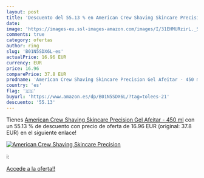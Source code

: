 ```yaml
---
layout: post
title: 'Descuento del 55.13 % en American Crew Shaving Skincare Precision'
date: 
image: 'https://images-eu.ssl-images-amazon.com/images/I/31EHMURzirL._SL200_.jpg'
comments: true
category: ofertas
author: ring
slug: 'B01N5SDX6L-es'
actualPrice: 16.96 EUR
currency: EUR
price: 16.96
comparePrice: 37.8 EUR
prodname: 'American Crew Shaving Skincare Precision Gel Afeitar - 450 ml'
country: 'es'
flag: '🇪🇸'
buyurl: 'https://www.amazon.es/dp/B01N5SDX6L/?tag=tolees-21'
descuento: '55.13'
---
```


Tienes [American Crew Shaving Skincare Precision Gel Afeitar - 450 ml](https://www.amazon.es/dp/B01N5SDX6L/?tag=tolees-21) con un 55.13 % de descuento con precio de oferta de 16.96 EUR (original: 37.8 EUR) en el siguiente enlace!

[![American Crew Shaving Skincare Precision](https://images-eu.ssl-images-amazon.com/images/I/31EHMURzirL._SL200_.jpg)](https://www.amazon.es/dp/B01N5SDX6L/?tag=tolees-21)

ℹ️:


[Accede a la oferta!!](https://www.amazon.es/dp/B01N5SDX6L/?tag=tolees-21)
